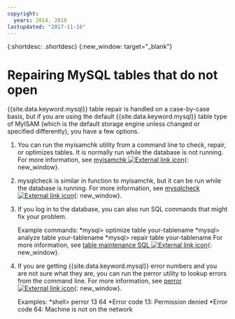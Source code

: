 ```yaml
---
copyright:
  years: 2014, 2018
lastupdated: "2017-11-16"
---
```


{:shortdesc: .shortdesc}
{:new_window: target="_blank"}

# Repairing MySQL tables that do not open

{{site.data.keyword.mysql}} table repair is handled on a case-by-case basis, but if you are using the default {{site.data.keyword.mysql}} table type of MyISAM (which is the default storage engine unless changed or specified differently), you have a few options.

1. You can run the myisamchk utility from a command line to check, repair, or optimizes tables. It is normally run while the database is not running. For more information, see [myisamchk ![External link icon](../../icons/launch-glyph.svg "External link icon")](http://dev.mysql.com/doc/refman/5.0/en/myisamchk.html){: new_window}.
2. mysqlcheck is similar in function to myisamchk, but it can be run while the database is running. For more information, see [mysqlcheck ![External link icon](../../icons/launch-glyph.svg "External link icon")](http://dev.mysql.com/doc/refman/5.0/en/mysqlcheck.html){: new_window}.
3. If you log in to the database, you can also run SQL commands that might fix your problem.

    Example commands:
    *mysql> optimize table your-tablename
    *mysql> analyze table your-tablename
    *mysql> repair table your-tablename
    For more information, see [table maintenance SQL ![External link icon](../../icons/launch-glyph.svg "External link icon")](http://dev.mysql.com/doc/refman/5.0/en/table-maintenance-sql.html){: new_window}.
4. If you are getting {{site.data.keyword.mysql}} error numbers and you are not sure what they are, you can run the perror utility to lookup errors from the command line. For more information, see [perror ![External link icon](../../icons/launch-glyph.svg "External link icon")](http://dev.mysql.com/doc/refman/5.0/en/perror.html){: new_window}.

    Examples:
    *shell> perror 13 64
    *Error code 13: Permission denied
    *Error code 64: Machine is not on the network
